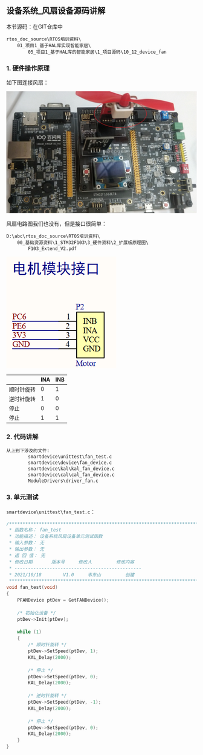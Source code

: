 ## 设备系统_风扇设备源码讲解

本节源码：在GIT仓库中

```shell
rtos_doc_source\RTOS培训资料\
	01_项目1_基于HAL库实现智能家居\
		05_项目1_基于HAL库的智能家居\1_项目源码\10_12_device_fan
```



### 1. 硬件操作原理

如下图连接风扇：

![image-20211018132727319](pic/project1/31_place_motor.png)



风扇电路图我们也没有，但是接口很简单：

```shell
D:\abc\rtos_doc_source\RTOS培训资料\
	00_基础资源资料\1_STM32F103\3_硬件资料\2_扩展板原理图\
		F103_Extend_V2.pdf
```



![image-20211018132341661](pic/project1/30_motor_interface.png)

|            | INA  | INB  |
| ---------- | ---- | ---- |
| 顺时针旋转 | 0    | 1    |
| 逆时针旋转 | 1    | 0    |
| 停止       | 0    | 0    |
| 停止       | 1    | 1    |



### 2. 代码讲解

```shell
从上到下涉及的文件:
		smartdevice\unittest\fan_test.c
		smartdevice\device\fan_device.c
		smartdevice\kal\kal_fan_device.c
		smartdevice\cal\cal_fan_device.c
		ModuleDrivers\driver_fan.c
```



### 3. 单元测试

`smartdevice\unittest\fan_test.c`：

```c
/**********************************************************************
 * 函数名称： fan_test
 * 功能描述： 设备系统风扇设备单元测试函数
 * 输入参数： 无
 * 输出参数： 无
 * 返 回 值： 无
 * 修改日期       版本号     修改人	      修改内容
 * -----------------------------------------------
 * 2021/10/18	     V1.0	  韦东山	      创建
 ***********************************************************************/
void fan_test(void)
{
	PFANDevice ptDev = GetFANDevice();

	/* 初始化设备 */
	ptDev->Init(ptDev);

	while (1)
	{
		/* 顺时针旋转 */
		ptDev->SetSpeed(ptDev, 1);
		KAL_Delay(2000);
		
		/* 停止 */
		ptDev->SetSpeed(ptDev, 0);
		KAL_Delay(2000);

		/* 逆时针旋转 */
		ptDev->SetSpeed(ptDev, -1);
		KAL_Delay(2000);		
		
		/* 停止 */
		ptDev->SetSpeed(ptDev, 0);
		KAL_Delay(2000);
	}
}
```

